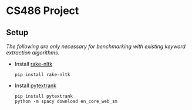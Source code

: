 # CS486 Project

## Setup
*The following are only necessary for benchmarking with existing keyword extraction algorithms.*
- Install [rake-nltk](https://pypi.org/project/rake-nltk/)
  ```
  pip install rake-nltk
  ```
- Install [pytextrank](https://pypi.org/project/pytextrank/)
  ```
  pip install pytextrank
  python -m spacy download en_core_web_sm
  ```